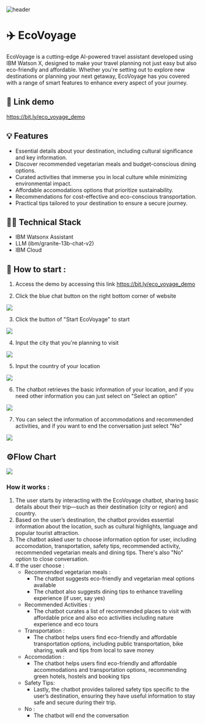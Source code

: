 ![header](images/header.png)

# ✈️ EcoVoyage

EcoVoyage is a cutting-edge AI-powered travel assistant developed using IBM Watson X, designed to make your travel planning not just easy but also eco-friendly and affordable. Whether you're setting out to explore new destinations or planning your next getaway, EcoVoyage has you covered with a range of smart features to enhance every aspect of your journey.

## 🔗 Link demo 

https://bit.ly/eco_voyage_demo

## 💡 Features  

- Essential details about your destination, including cultural significance and key information.  
- Discover recommended vegetarian meals and budget-conscious dining options.  
- Curated activities that immerse you in local culture while minimizing environmental impact.  
- Affordable accomodations options that prioritize sustainability.  
- Recommendations for cost-effective and eco-conscious transportation.  
- Practical tips tailored to your destination to ensure a secure journey.

## 🧑‍💻 Technical Stack 

- IBM Watsonx Assistant
- LLM (ibm/granite-13b-chat-v2)
- IBM Cloud

## 🔨 How to start : 

1. Access the demo by accessing this link https://bit.ly/eco_voyage_demo

2. Click the blue chat button on the right bottom corner of website

![](images/how_to_use1.png)

3. Click the button of "Start EcoVoyage" to start 

![](images/how_to_use2.png)

4. Input the city that you're planning to visit

![](images/how_to_use3.png)

5. Input the country of your location 

![](images/how_to_use4.png)

6. The chatbot retrieves the basic information of your location, and if you need other information you can just select on "Select an option"

![](images/how_to_use5.png)

7. You can select the information of accommodations and recommended activities, and if you want to end the conversation just select "No"

![](images/how_to_use6.png)


## ⚙️Flow Chart
![](images/diagram-flowchart.png)

### How it works : 

1. The user starts by interacting with the EcoVoyage chatbot, sharing basic details about their trip—such as their destination (city or region) and country.
2. Based on the user’s destination, the chatbot provides essential information about the location, such as cultural highlights, language and popular tourist attraction.
3. The chatbot asked user to choose information option for user, including accomodation, transportation, safety tips, recommended activity, recommended vegetarian meals and dining tips. There's also "No" option to close conversation. 
3. If the user choose : 
	- Recommended vegetarian meals :
		- The chatbot suggests eco-friendly and vegetarian meal options available
		- The chatbot also suggests dining tips to enhance travelling experience (if user, say yes)
	- Recommended Activities : 
		- The chatbot curates a list of recommended places to visit with affordable price and also eco activities including nature experience and eco tours
	- Transportation : 
		- The chatbot helps users find eco-friendly and affordable transportation options, including public transportation, bike sharing, walk and tips from local to save money
	- Accomodation : 
		- The chatbot helps users find eco-friendly and affordable accommodations and transportation options, recommending green hotels, hostels and booking tips 
	- Safety Tips:
		- Lastly, the chatbot provides tailored safety tips specific to the user’s destination, ensuring they have useful information to stay safe and secure during their trip.
	- No : 
		- The chatbot will end the conversation

